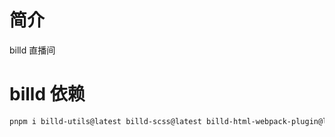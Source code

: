 # 简介

billd 直播间

# billd 依赖

```bash
pnpm i billd-utils@latest billd-scss@latest billd-html-webpack-plugin@latest billd-deploy@latest
```
